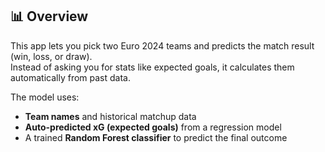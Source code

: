 ## 📊 Overview

This app lets you pick two Euro 2024 teams and predicts the match result (win, loss, or draw).  
Instead of asking you for stats like expected goals, it calculates them automatically from past data.

The model uses:
- **Team names** and historical matchup data
- **Auto-predicted xG (expected goals)** from a regression model
- A trained **Random Forest classifier** to predict the final outcome
